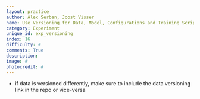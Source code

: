 ```yaml
---
layout: practice
author: Alex Serban, Joost Visser
name: Use Versioning for Data, Model, Configurations and Training Scripts
category: Experiment
unique_id: exp_versioning
index: 16
difficulty: #
comments: True
description:
image: #
photocredit: #
---
```


- if data is versioned differently, make sure to include the data versioning link in the repo or vice-versa